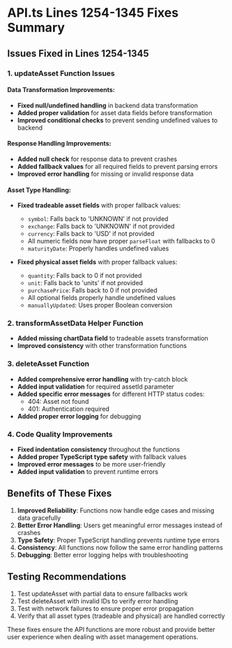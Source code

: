 # API.ts Lines 1254-1345 Fixes Summary

## Issues Fixed in Lines 1254-1345

### 1. **updateAsset Function Issues**

#### **Data Transformation Improvements:**
- **Fixed null/undefined handling** in backend data transformation
- **Added proper validation** for asset data fields before transformation
- **Improved conditional checks** to prevent sending undefined values to backend

#### **Response Handling Improvements:**
- **Added null check** for response data to prevent crashes
- **Added fallback values** for all required fields to prevent parsing errors
- **Improved error handling** for missing or invalid response data

#### **Asset Type Handling:**
- **Fixed tradeable asset fields** with proper fallback values:
  - `symbol`: Falls back to 'UNKNOWN' if not provided
  - `exchange`: Falls back to 'UNKNOWN' if not provided  
  - `currency`: Falls back to 'USD' if not provided
  - All numeric fields now have proper `parseFloat` with fallbacks to 0
  - `maturityDate`: Properly handles undefined values

- **Fixed physical asset fields** with proper fallback values:
  - `quantity`: Falls back to 0 if not provided
  - `unit`: Falls back to 'units' if not provided
  - `purchasePrice`: Falls back to 0 if not provided
  - All optional fields properly handle undefined values
  - `manuallyUpdated`: Uses proper Boolean conversion

### 2. **transformAssetData Helper Function**
- **Added missing chartData field** to tradeable assets transformation
- **Improved consistency** with other transformation functions

### 3. **deleteAsset Function**
- **Added comprehensive error handling** with try-catch block
- **Added input validation** for required assetId parameter
- **Added specific error messages** for different HTTP status codes:
  - 404: Asset not found
  - 401: Authentication required
- **Added proper error logging** for debugging

### 4. **Code Quality Improvements**
- **Fixed indentation consistency** throughout the functions
- **Added proper TypeScript type safety** with fallback values
- **Improved error messages** to be more user-friendly
- **Added input validation** to prevent runtime errors

## Benefits of These Fixes

1. **Improved Reliability**: Functions now handle edge cases and missing data gracefully
2. **Better Error Handling**: Users get meaningful error messages instead of crashes
3. **Type Safety**: Proper TypeScript handling prevents runtime type errors
4. **Consistency**: All functions now follow the same error handling patterns
5. **Debugging**: Better error logging helps with troubleshooting

## Testing Recommendations

1. Test updateAsset with partial data to ensure fallbacks work
2. Test deleteAsset with invalid IDs to verify error handling
3. Test with network failures to ensure proper error propagation
4. Verify that all asset types (tradeable and physical) are handled correctly

These fixes ensure the API functions are more robust and provide better user experience when dealing with asset management operations.